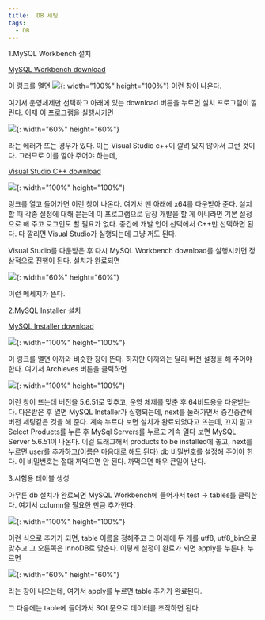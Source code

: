 ```yaml
---
title:  DB 세팅
tags:
  - DB
---
```


1.MySQL Workbench 설치

[MySQL Workbench download](https://dev.mysql.com/downloads/workbench/)

이 링크를 열면 
![](\image\db세팅3.png){: width="100%" height="100%"}
이런 창이 나온다.

여기서 운영체제만 선택하고 아래에 있는 download 버튼을 누르면 설치 프로그램이 깔린다. 이제 이 프로그램을 실행시키면

![](\image\db세팅6.png){: width="60%" height="60%"}

라는 에러가 뜨는 경우가 있다. 이는 Visual Studio c++이 깔려 있지 않아서 그런 것이다. 그러므로 이를 깔아 주어야 하는데,

[Visual Studio C++ download](https://docs.microsoft.com/ko-KR/cpp/windows/latest-supported-vc-redist?view=msvc-170)

![](\image\db세팅5.png){: width="100%" height="100%"}

링크를 열고 들어가면 이런 창이 나온다. 여기서 맨 아래에 x64를 다운받아 준다. 설치할 때 각종 설정에 대해 묻는데 이 프로그램으로 당장 개발을 할 게 아니라면 기본 설정으로 해 주고 로그인도 할 필요가 없다. 중간에 개발 언어 선택에서 C++만 선택하면 된다. 다 깔리면 Visual Studio가 실행되는데 그냥 꺼도 된다.

Visual Studio를 다운받은 후 다시 MySQL Workbench download를 실행시키면 정상적으로 진행이 된다. 설치가 완료되면

![](\image\db세팅1.png){: width="60%" height="60%"}

이런 메세지가 뜬다.

2.MySQL Installer 설치

[MySQL Installer download](https://dev.mysql.com/downloads/installer/)

![](\image\db세팅4.png){: width="100%" height="100%"}
 
이 링크를 열면 아까와 비슷한 창이 뜬다. 하지만 아까와는 달리 버전 설정을 해 주어야 한다. 여기서 Archieves 버튼을 클릭하면 

![](\image\db세팅8.png){: width="100%" height="100%"}

이런 창이 뜨는데 버전을 5.6.51로 맞추고, 운영 체제를 맞춘 후 64비트용을 다운받는다. 다운받은 후 열면 MySQL Installer가 실행되는데, next를 눌러가면서 중간중간에 버전 세팅같은 것을 해 준다. 계속 누르다 보면 설치가 완료되었다고 뜨는데, 끄지 말고 Select Products를 누른 후 MySql Servers롤 누르고 계속 열다 보면 MySQL Server 5.6.51이 나온다. 이걸 드래그해서 products to be installed에 놓고, next를 누르면 user를 추가하고(이름은 마음대로 해도 된다) db 비밀번호를 설정해 주어야 한다. 이 비밀번호는 절대 까먹으면 안 된다. 까먹으면 매우 큰일이 난다. 

3.시험용 테이블 생성

아무튼 db 설치가 완료되면 MySQL Workbench에 들어가서 test -> tables를 클릭한다. 여기서 column을 필요한 만큼 추가한다.

![](\image\db세팅9.png){: width="100%" height="100%"}

이런 식으로 추가가 되면, table 이름을 정해주고 그 아래에 두 개를 utf8, utf8_bin으로 맞추고 그 오른쪽은 InnoDB로 맞춘다. 이렇게 설정이 완료가 되면 apply를 누른다. 누르면 

![](\image\db세팅10.png){: width="60%" height="60%"}

라는 창이 나오는데, 여기서 apply를 누르면 table 추가가 완료된다.

그 다음에는 table에 들어가서 SQL문으로 데이터를 조작하면 된다.